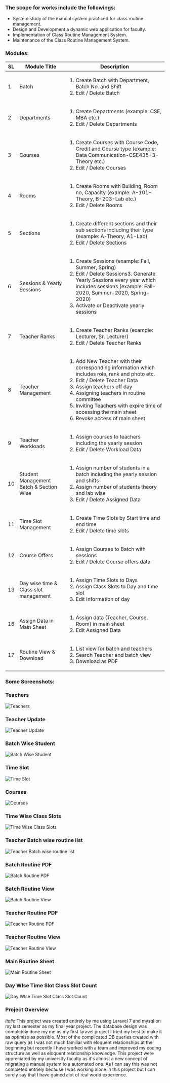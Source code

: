 ### The scope for works include the followings:

<ul>
<li>System study of the manual system practiced for class routine management.</li>
<li>Design and Development a dynamic web application for faculty.</li>
<li>Implementation of Class Routine Management System.</li>
<li>Maintenance of the Class Routine Management System.</li>
</ul>


### Modules:

| **SL** | **Module Title** | **Description** |
| --- | --- | --- |
| 1 | Batch | <ol><li>Create Batch with Department, Batch No. and Shift</li><li>Edit / Delete Batch </li></ol>|
| 2 | Departments | <ol><li> Create Departments (example: CSE, MBA etc.) </li><li>  Edit / Delete Departments </li> </ol> |
| 3 | Courses | <ol><li>Create Courses with Course Code, Credit and Course type (example: Data Communication-CSE435-3-Theory etc.) </li> <li>Edit / Delete Courses</li> <ol>|
| 4 | Rooms | <ol> <li>Create Rooms with Building, Room no, Capacity (example: A-101-Theory, B-203-Lab etc.)</li> <li>Edit / Delete Rooms</li> </ol> |
| 5 | Sections | <ol><li>Create different sections and their sub sections including their type (example: A-Theory, A1-Lab)</li> <li>Edit / Delete Sections</li> </ol>  |
| 6 | Sessions &amp; Yearly Sessions | <ol><li>Create Sessions (example: Fall, Summer, Spring) </li><li>Edit / Delete Sessions3. Generate Yearly Sessions every year which includes sessions (example: Fall-2020, Summer-2020, Spring-2020)</li><li>Activate or Deactivate yearly sessions</li></ol> |
| 7 | Teacher Ranks | <ol><li> Create Teacher Ranks (example: Lecturer, Sr. Lecturer)</li><li>Edit / Delete Teacher Ranks</li></ol> |
| 8 | Teacher Management | <ol><li> Add New Teacher with their corresponding information which includes role, rank and photo etc. </li><li>Edit / Delete Teacher Data</li><li>Assign teachers off day</li><li>Assigning teachers in routine committee</li><li>Inviting Teachers with expire time of accessing the main sheet</li><li>Revoke access of main sheet</li></ol> |
| 9 | Teacher Workloads |  <ol><li>Assign courses to teachers including the yearly session</li><li>Edit / Delete Workload Data </li> </ol> |
| 10 | Student Management Batch &amp; Section Wise |  <ol><li>Assign number of students in a batch including the yearly session and shifts</li><li>Assign number of students theory and lab wise </li><li>Edit / Delete Assigned Data </li> </ol> |
| 11 | Time Slot Management | <ol><li>Create Time Slots by Start time and end time</li><li>Edit / Delete time slots</li></ol> |
| 12 | Course Offers | <ol><li>Assign Courses to Batch with sessions</li><li>Edit / Delete Course offers data</li></ol> |
| 13 | Day wise time &amp; Class slot management | <ol><li>Assign Time Slots to Days</li><li>Assign Class Slots to Day and time slot</li><li>Edit Information of day</li></ol>|
| 16 | Assign Data in Main Sheet |<ol><li>Assign data (Teacher, Course, Room) in main sheet</li><li>Edit Assigned Data</li></ol>|
| 17 | Routine View &amp; Download | <ol><li>List view for batch and teachers</li><li>Search Teacher and batch view</li><li>Download as PDF</li></ol>|
    
    
### Some Screenshots:
### Teachers
![Teachers](https://user-images.githubusercontent.com/26044286/118698795-a3263d80-b832-11eb-91b3-6989a31ff063.png)
### Teacher Update
![Teacher Update](https://user-images.githubusercontent.com/26044286/118699254-221b7600-b833-11eb-9c52-86239f863a9f.png)
### Batch Wise Student
![Batch Wise Student](https://user-images.githubusercontent.com/26044286/118699326-36f80980-b833-11eb-826f-03087c64ba15.png)
### Time Slot
![Time Slot](https://user-images.githubusercontent.com/26044286/118699334-38c1cd00-b833-11eb-8eaf-edc33e0beede.png)
### Courses
![Courses](https://user-images.githubusercontent.com/26044286/118699339-39f2fa00-b833-11eb-97ff-dd1f9fcb8525.png)
### Time Wise Class Slots
![Time Wise Class Slots](https://user-images.githubusercontent.com/26044286/118699347-3cedea80-b833-11eb-8a85-75f27a195c7b.png)
### Teacher Batch wise routine list
![Teacher Batch wise routine list](https://user-images.githubusercontent.com/26044286/118699383-47a87f80-b833-11eb-9270-c2b77e254115.png)
### Batch Routine PDF
![Batch Routine PDF](https://user-images.githubusercontent.com/26044286/118699387-49724300-b833-11eb-94f7-067a2237686f.png)
### Batch Routine View
![Batch Routine View](https://user-images.githubusercontent.com/26044286/118699390-4a0ad980-b833-11eb-9b9f-762c836437f9.png)
### Teacher Routine PDF
![Teacher Routine PDF](https://user-images.githubusercontent.com/26044286/118699394-4b3c0680-b833-11eb-8645-e28171811535.png)
### Teacher Routine View
![Teacher Routine View](https://user-images.githubusercontent.com/26044286/118699396-4bd49d00-b833-11eb-8412-41064e4362f4.png)
### Main Routine Sheet
![Main Routine Sheet](https://user-images.githubusercontent.com/26044286/118699397-4c6d3380-b833-11eb-80cb-79d7ec49edf4.png)
### Day WIse Time Slot Class Slot Count
![Day WIse Time Slot Class Slot Count](https://user-images.githubusercontent.com/26044286/118699400-4d05ca00-b833-11eb-8c7f-e0023804417e.png)


### Project Overview
*italic* This project was created entirely by me using Laravel 7 and mysql on my last semester as my final year project. The database design was completely done my me as my first laravel project I tried my best to make it as optimize as possible. Most of the complicated DB queries created with raw query as I was not much familiar with eloquent relationships at the beginning but recently I have worked with a team and improved my coding structure as well as eloquent relationship knowledge. This project were appreciated by my university faculty as it's almost a new concept of migrating a manual system to a automated one. As I can say this was not completed entriely because I was working alone in this project but I can surely say that I have gained alot of real world experience.
